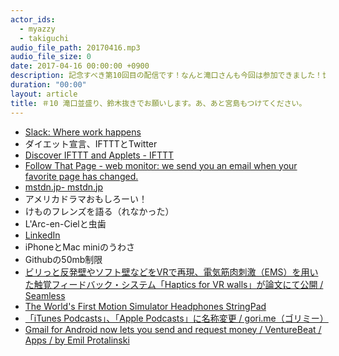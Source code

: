```yaml
---
actor_ids:
  - myazzy
  - takiguchi
audio_file_path: 20170416.mp3
audio_file_size: 0
date: 2017-04-16 00:00:00 +0900
description: 記念すべき第10回目の配信です！なんと滝口さんも今回は参加できました！世界線が繋がった！ついテール！あ、でも鈴木がいなくない？
duration: "00:00"
layout: article
title: ＃10 滝口並盛り、鈴木抜きでお願いします。あ、あと宮島もつけてください。
---
```

* [Slack: Where work happens](https://slack.com/)
* ダイエット宣言、IFTTTとTwitter
* [Discover IFTTT and Applets - IFTTT](https://ifttt.com/discover)
* [Follow That Page - web monitor: we send you an email when your favorite page has changed.](https://www.followthatpage.com/)
* [mstdn.jp- mstdn.jp](https://mstdn.jp/web/getting-started)
* アメリカドラマおもしろーい！
* けものフレンズを語る（れなかった）
* L'Arc-en-Cielと虫歯
* [LinkedIn](http://www.larc-en-ciel.com/L25/sp/)
* iPhoneとMac miniのうわさ
* Githubの50mb制限
* [ビリっと反発壁やソフト壁などをVRで再現、電気筋肉刺激（EMS）を用いた触覚フィードバック・システム「Haptics for VR walls」が論文にて公開 / Seamless](http://shiropen.com/2017/04/14/24195)
* [The World's First Motion Simulator Headphones StringPad](https://www.kickstarter.com/projects/stringpad/the-worlds-first-motion-simulator-headphones-strin)
* [「iTunes Podcasts」、「Apple Podcasts」に名称変更 / gori.me（ゴリミー）](https://gori.me/apple/apple-news/95041)
* [Gmail for Android now lets you send and request money / VentureBeat / Apps / by Emil Protalinski](https://venturebeat.com/2017/03/14/gmail-for-android-now-lets-you-send-and-request-money/)
